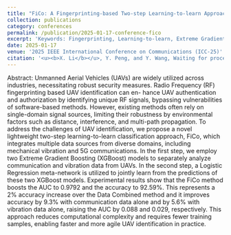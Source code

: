 ```yaml
---
title: "FiCo: A Fingerprinting-based Two-step Learning-to-learn Approach Combing Vibration and 5G Communication for UAV Classification"
collection: publications
category: conferences
permalink: /publication/2025-01-17-conference-fico
excerpt: 'Keywords: Fingerprinting, Learning-to-learn, Extreme Gradient Boosting, Logistic Regression, Meta-network'
date: 2025-01-17
venue: '2025 IEEE International Conference on Communications (ICC-25)'
citation: '<u><b>X. Li</b></u>, Y. Peng, and Y. Wang, Waiting for proceedings'
---
```


Abstract: Unmanned Aerial Vehicles (UAVs) are widely utilized
across industries, necessitating robust security measures. Radio
Frequency (RF) fingerprinting based UAV identification can en-
hance UAV authentication and authorization by identifying unique
RF signals, bypassing vulnerabilities of software-based methods.
However, existing methods often rely on single-domain signal
sources, limiting their robustness by environmental factors such as
distance, interference, and multi-path propagation. To address the
challenges of UAV identification, we propose a novel lightweight
two-step learning-to-learn classification approach, FiCo, which
integrates multiple data sources from diverse domains, including
mechanical vibration and 5G communications. In the first step,
we employ two Extreme Gradient Boosting (XGBoost) models to
separately analyze communication and vibration data from UAVs.
In the second step, a Logistic Regression meta-network is utilized
to jointly learn from the predictions of these two XGBoost models.
Experimental results show that the FiCo method boosts the AUC
to 0.9792 and the accuracy to 92.59%. This represents a 2%
accuracy increase over the Data Combined method and it improves
accuracy by 9.3% with communication data alone and by 5.6%
with vibration data alone, raising the AUC by 0.088 and 0.029,
respectively. This approach reduces computational complexity and
requires fewer training samples, enabling faster and more agile
UAV identification in practice.
